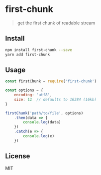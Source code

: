 # first-chunk

> get the first chunk of readable stream

## Install

```bash
npm install first-chunk --save
yarn add first-chunk
```

## Usage

```javascript
const firstChunk = require('first-chunk')

const options = {
    encoding: 'utf8',
    size: 12  // defaults to 16384 (16kb)
}

firstChunk('path/to/file', options)
    .then(data => {
        console.log(data)
    })
    .catch(e => {
        console.log(e)
    })
```

## License

MIT